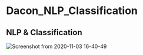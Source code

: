 # Dacon_NLP_Classification

## NLP & Classification

![Screenshot from 2020-11-03 16-40-49](https://user-images.githubusercontent.com/44561400/97960001-e3bced00-1df3-11eb-9c3e-abe4cee6a87a.png)
